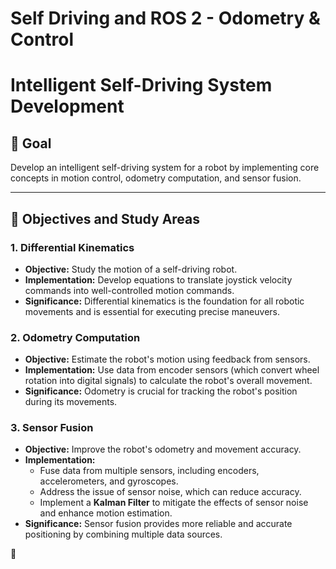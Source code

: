# Self Driving and ROS 2 - Odometry & Control


# Intelligent Self-Driving System Development

## 🚀 Goal
Develop an intelligent self-driving system for a robot by implementing core concepts in motion control, odometry computation, and sensor fusion.

---

## 📌 Objectives and Study Areas

### 1. Differential Kinematics
- **Objective:** Study the motion of a self-driving robot.
- **Implementation:** Develop equations to translate joystick velocity commands into well-controlled motion commands.
- **Significance:** Differential kinematics is the foundation for all robotic movements and is essential for executing precise maneuvers.

### 2. Odometry Computation
- **Objective:** Estimate the robot's motion using feedback from sensors.
- **Implementation:** Use data from encoder sensors (which convert wheel rotation into digital signals) to calculate the robot's overall movement.
- **Significance:** Odometry is crucial for tracking the robot's position during its movements.

### 3. Sensor Fusion
- **Objective:** Improve the robot's odometry and movement accuracy.
- **Implementation:**
  - Fuse data from multiple sensors, including encoders, accelerometers, and gyroscopes.
  - Address the issue of sensor noise, which can reduce accuracy.
  - Implement a **Kalman Filter** to mitigate the effects of sensor noise and enhance motion estimation.
- **Significance:** Sensor fusion provides more reliable and accurate positioning by combining multiple data sources.

🤖
